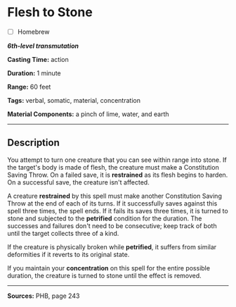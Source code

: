 # Flesh to Stone

- [ ] Homebrew

***6th-level transmutation***

**Casting Time:** action

**Duration:** 1 minute

**Range:** 60 feet

**Tags:** verbal, somatic, material, concentration

**Material Components:** a pinch of lime, water, and earth

---

## Description
You attempt to turn one creature that you can see within range into stone.
If the target's body is made of flesh, the creature must make a Constitution Saving Throw.
On a failed save, it is **restrained** as its flesh begins to harden.
On a successful save, the creature isn't affected.

A creature **restrained** by this spell must make another Constitution Saving Throw at the end of each of its turns.
If it successfully saves against this spell three times, the spell ends.
If it fails its saves three times, it is turned to stone and subjected to the **petrified** condition for the duration.
The successes and failures don't need to be consecutive; keep track of both until the target collects three of a kind.

If the creature is physically broken while **petrified**, it suffers from similar deformities if it reverts to its original state.

If you maintain your **concentration** on this spell for the entire possible duration, the creature is turned to stone until the effect is removed.

---

**Sources:** PHB, page 243

